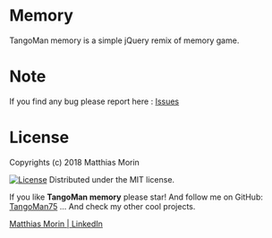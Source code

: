 Memory
======

TangoMan memory is a simple jQuery remix of memory game.

Note
====

If you find any bug please report here : [Issues](https://github.com/TangoMan75/memory/issues/new)

License
=======

Copyrights (c) 2018 Matthias Morin

[![License][license-MIT]][license-url]
Distributed under the MIT license.

If you like **TangoMan memory** please star!
And follow me on GitHub: [TangoMan75](https://github.com/TangoMan75)
... And check my other cool projects.

[Matthias Morin | LinkedIn](https://www.linkedin.com/in/morinmatthias)

[license-GPL]: https://img.shields.io/badge/Licence-GPLv3.0-green.svg
[license-MIT]: https://img.shields.io/badge/Licence-MIT-green.svg
[license-url]: LICENSE